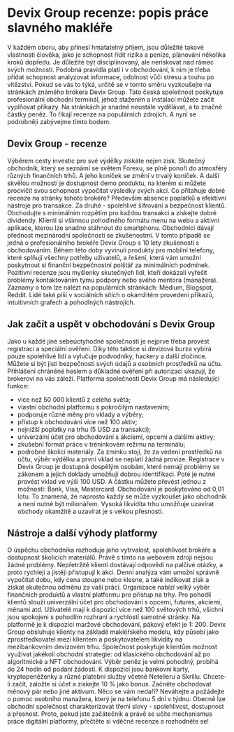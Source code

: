 # Devix Group recenze: popis práce slavného makléře
V každém oboru, aby přinesl hmatatelný příjem, jsou důležité takové vlastnosti člověka, jako je schopnost řídit rizika a peníze, plánování několika kroků dopředu. Je důležité být disciplinovaný, ale neriskovat nad rámec svých možností. Podobná pravidla platí i v obchodování, k nim je třeba přidat schopnost analyzovat informace, odolnost vůči stresu a touhu po vítězství. Pokud se vás to týká, určitě se v tomto směru vyzkoušejte na stránkách známého brokera Devix Group. Tato česká společnost poskytuje profesionální obchodní terminál, jehož stažením a instalací můžete začít vyplňovat příkazy. Na stránkách je snadné neustále vydělávat, a to značné částky peněz. To říkají recenze na populárních zdrojích. A nyní se podrobněji zabývejme tímto bodem.
## Devix Group - recenze
Výběrem cesty investic pro své výdělky získáte nejen zisk. Skutečný obchodník, který se seznámí se světem Forexu, se plně ponoří do atmosféry různých finančních trhů. A jeho koníček se změní v trvalý koníček. A další skvělou možností je dostupnost demo produktu, na kterém si můžete procvičit svou schopnost vypočítat výsledky svých akcí. 
Co přitahuje dobré recenze na stránky tohoto brokéře? Především absence poplatků a efektivní nástroje pro transakce. Za druhé - spolehlivé šifrování a bezpečnost klientů. Obchodujte s minimálním rozpětím pro každou transakci a získejte dobré dividendy. Klienti si všimnou pohodlného formátu menu na webu a aktivní aplikace, kterou lze snadno stáhnout do smartphonu. 
Obchodníci dávají přednost mezinárodní společnosti se zkušenostmi. V tomto případě se jedná o profesionálního brokéře Devix Group s 10 lety zkušeností s obchodováním. Během této doby vyvinuli produkty pro mobilní telefony, které splňují všechny potřeby uživatelů, a řešení, která vám umožní poskytnout si finanční bezpečnostní polštář za minimálních podmínek.
Pozitivní recenze jsou myšlenky skutečných lidí, kteří dokázali vyřešit problémy kontaktováním týmu podpory nebo svého mentora (manažera). Záznamy o tom lze nalézt na populárních stránkách: Medium, Blogspot, Reddit. Lidé také píší v sociálních sítích o okamžitém provedení příkazů, intuitivních grafech a pohodlných nástrojích.
## Jak začít a uspět v obchodování s Devix Group
Jako u každé jiné sebeúctyhodné společnosti je nejprve třeba provést registraci a speciální ověření. Díky této taktice si devizová burza vybírá pouze spolehlivé lidi a vylučuje podvodníky, hackery a další zločince. Můžete si být jisti bezpečností svých údajů a osobních prostředků na účtu. Přihlášení chráněné heslem a důkladné ověření při autorizaci ukazují, že brokerovi na vás záleží. 
Platforma společnosti Devix Group má následující funkce:
- více než 50 000 klientů z celého světa;
- vlastní obchodní platformu s pokročilým nastavením;
- podporuje různé měny pro vklady a výběry;
- přístup k obchodování více než 100 aktiv;
- nejnižší poplatky na trhu (5 USD za transakci);
- univerzální účet pro obchodování s akciemi, opcemi a dalšími aktivy;
- zkušební formát práce v tréninkovém režimu na terminálu;
- podrobné školicí materiály.
Za zmínku stojí, že za vedení prostředků na účtu, výběr výdělku a první vklad se neplatí žádná provize.
Registrace v Devix Group je dostupná dospělým osobám, které nemají problémy se zákonem a jejich doklady umožňují dobrou identifikaci. Poté je nutné provést vklad ve výši 100 USD. A částku můžete převést jednou z možností: Bank, Visa, Mastercard. Obchodování je poskytováno od 0,01 lotu. To znamená, že naprosto každý se může vyzkoušet jako obchodník a není nutné být milionářem. Vysoká likvidita trhu umožňuje uzavírat obchody okamžitě a uzavírat je s velkou přesností. 
## Nástroje a další výhody platformy
O úspěchu obchodníka rozhoduje jeho vytrvalost, spolehlivost brokéře a dostupnost školicích materiálů. Právě s tímto na webovém zdroji nejsou žádné problémy. Nepřetržitě klienti dostávají odpovědi na palčivé otázky, a proto rychleji a jistěji přistupují k akci. 
Denní analýza vám umožní správně vypočítat dobu, kdy cena stoupne nebo klesne, a také indikovat zisk a získat skutečnou odměnu za vaši práci. Organizace nabízí velký výběr finančních produktů a vlastní platformu pro přístup na trhy. Pro pohodlí klientů slouží univerzální účet pro obchodování s opcemi, futures, akciemi, měnami atd. Uživatelé mají k dispozici více než 100 světových trhů, všichni jsou spokojeni s pohodlím rozhraní a rychlostí samotné stránky. Na platformě je k dispozici maržové obchodování, pákový efekt je 1: 200.
Devix Group obsluhuje klienty na základě makléřského modelu, kdy působí jako zprostředkovatel mezi klientem a poskytovatelem likvidity na mezibankovním devizovém trhu. Společnost poskytuje klientům možnost využívat jakékoli obchodní strategie: od klasického obchodování až po algoritmické a NFT obchodování.
Výběr peněz je velmi pohodlný, probíhá do 24 hodin od podání žádosti. K dispozici jsou bankovní karty, kryptopeněženky a různé platební služby včetně Netelleru a Skrillu. Chcete-li začít, založte si účet a získejte 10 % jako bonus. Začněte obchodovat měnový pár nebo jiné aktivum. Něco se vám nedaří? Neváhejte a požádejte o pomoc osobního manažera, který je na telefonu 5 dní v týdnu. Obecně lze obchodní společnost charakterizovat třemi slovy - spolehlivost, dostupnost a přesnost. Proto, pokud jste začátečník a právě se učíte mechanismus práce digitální platformy, přečtěte si vděčné recenze a rozhodněte se!


